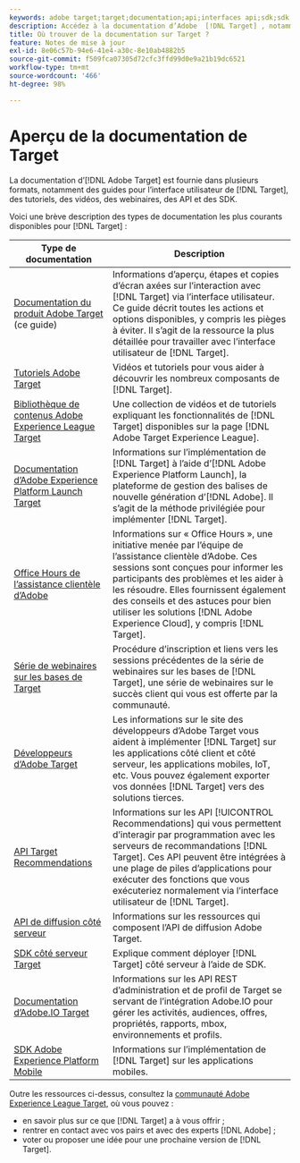 ```yaml
---
keywords: adobe target;target;documentation;api;interfaces api;sdk;sdk;tutoriels;doc;documentation
description: Accédez à la documentation d’Adobe  [!DNL Target] , notamment à l’aide en ligne, aux tutoriels, aux vidéos et à la documentation destinée aux développeurs (SDK, API et bibliothèques JavaScript).
title: Où trouver de la documentation sur Target ?
feature: Notes de mise à jour
exl-id: 8e06c57b-94e6-41e4-a30c-8e10ab4882b5
source-git-commit: f509fca07305d72cfc3ffd99d0e9a21b19dc6521
workflow-type: tm+mt
source-wordcount: '466'
ht-degree: 98%

---
```


# Aperçu de la documentation de Target

La documentation d’[!DNL Adobe Target] est fournie dans plusieurs formats, notamment des guides pour l’interface utilisateur de [!DNL Target], des tutoriels, des vidéos, des webinaires, des API et des SDK.

Voici une brève description des types de documentation les plus courants disponibles pour [!DNL Target] :

| Type de documentation | Description |
| --- | --- |
| [Documentation du produit Adobe Target](/help/target-home.md)<br>(ce guide) | Informations d’aperçu, étapes et copies d’écran axées sur l’interaction avec [!DNL Target] via l’interface utilisateur. Ce guide décrit toutes les actions et options disponibles, y compris les pièges à éviter. Il s’agit de la ressource la plus détaillée pour travailler avec l’interface utilisateur de [!DNL Target]. |
| [Tutoriels Adobe Target](https://experienceleague.adobe.com/docs/target-learn/tutorials/overview.html?lang=fr) | Vidéos et tutoriels pour vous aider à découvrir les nombreux composants de [!DNL Target]. |
| [Bibliothèque de contenus Adobe Experience League Target](https://guided.adobe.com/#recommended/solutions/target) | Une collection de vidéos et de tutoriels expliquant les fonctionnalités de [!DNL Target] disponibles sur la page [!DNL Adobe Target Experience League]. |
| [Documentation d’Adobe Experience Platform Launch Target](/help/c-implementing-target/c-implementing-target-for-client-side-web/how-to-deployatjs/cmp-implementing-target-using-adobe-launch.md) | Informations sur l’implémentation de [!DNL Target] à l’aide d’[!DNL Adobe Experience Platform Launch], la plateforme de gestion des balises de nouvelle génération d’[!DNL Adobe]. Il s’agit de la méthode privilégiée pour implémenter [!DNL Target]. |
| [Office Hours de l’assistance clientèle d’Adobe](/help/cmp-resources-and-contact-information.md#concept_58EA30379D3B48C4848BA2A8C464A5B7) | Informations sur « Office Hours », une initiative menée par l’équipe de l’assistance clientèle d’Adobe. Ces sessions sont conçues pour informer les participants des problèmes et les aider à les résoudre. Elles fournissent également des conseils et des astuces pour bien utiliser les solutions [!DNL Adobe Experience Cloud], y compris [!DNL Target]. |
| [Série de webinaires sur les bases de Target](https://landing.adobe.com/acs/2018/na/adobe-target/registration.html) | Procédure d’inscription et liens vers les sessions précédentes de la série de webinaires sur les bases de [!DNL Target], une série de webinaires sur le succès client qui vous est offerte par la communauté. |
| [Développeurs d’Adobe Target](https://developers.adobetarget.com/) | Les informations sur le site des développeurs d’Adobe Target vous aident à implémenter [!DNL Target] sur les applications côté client et côté serveur, les applications mobiles, IoT, etc. Vous pouvez également exporter vos données [!DNL Target] vers des solutions tierces. |
| [API Target Recommendations](https://developers.adobetarget.com/api/recommendations/) | Informations sur les API [!UICONTROL Recommendations] qui vous permettent d’interagir par programmation avec les serveurs de recommandations [!DNL Target]. Ces API peuvent être intégrées à une plage de piles d’applications pour exécuter des fonctions que vous exécuteriez normalement via l’interface utilisateur de [!DNL Target]. |
| [API de diffusion côté serveur](https://developers.adobetarget.com/api/delivery-api/) | Informations sur les ressources qui composent l’API de diffusion Adobe Target. |
| [SDK côté serveur Target](https://adobetarget-sdks.gitbook.io/docs/) | Explique comment déployer [!DNL Target] côté serveur à l’aide de SDK. |
| [Documentation d’Adobe.IO Target](https://developers.adobetarget.com/api/#introduction) | Informations sur les API REST d’administration et de profil de Target se servant de l’intégration Adobe.IO pour gérer les activités, audiences, offres, propriétés, rapports, mbox, environnements et profils. |
| [SDK Adobe Experience Platform Mobile](https://aep-sdks.gitbook.io/docs/using-mobile-extensions/adobe-target) | Informations sur l’implémentation de [!DNL Target] sur les applications mobiles. |

Outre les ressources ci-dessus, consultez la [communauté Adobe Experience League Target](https://experienceleaguecommunities.adobe.com/t5/adobe-target/ct-p/adobe-target-community), où vous pouvez :

* en savoir plus sur ce que [!DNL Target] a à vous offrir ;
* rentrer en contact avec vos pairs et avec des experts [!DNL Adobe] ;
* voter ou proposer une idée pour une prochaine version de [!DNL Target].
